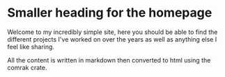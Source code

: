 # Smaller heading for the homepage

Welcome to my incredibly simple site, here you should be able to find the different projects I've worked on over the years as well as anything else I feel like sharing. 

All the content is written in markdown then converted to html using the comrak crate.